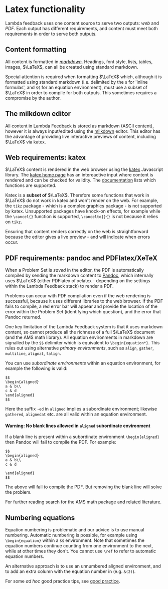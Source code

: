 # Latex functionality

Lambda feedback uses one content source to serve two outputs: _web_ and _PDF_. Each output has different requirements, and content must meet both requirements in order to serve both outputs.

## Content formatting

All content is formatted in [_markdown_](https://www.markdownguide.org/basic-syntax/). Headings, font style, lists, tables, images, $\LaTeX$, can all be created using standard markdown.

Special attention is required when formatting $\LaTeX$ which, although it is formatted using standard markdown (i.e. delimited by the `$` for 'inline formulas', and `$$` for an equation environment), must use a subset of $\LaTeX$ in order to compile for both outputs. This sometimes requires a compromise by the author.

## The milkdown editor

All content in Lambda Feedback is stored as markdown (ASCII content), however it is always input/edited using the [milkdown](https://milkdown.dev/online-demo) editor. This editor has the advantage of providing live interactive previews of content, including $\LaTeX$ via katex.

## Web requirements: katex

$\LaTeX$ content is rendered in the web browser using the [katex](https://www.katex.org/) Javascript library. The [katex home page](https://www.katex.org/) has an intereactive input where content is rendered and can be checked for validity. The [documentation](https://katex.org/docs/supported) lists which functions are supported.

Katex is a **subset of** $\LaTeX$. Therefore some functions that work in $\LaTeX$ do not work in katex and won't render on the web. For example, the `tikz` package - which is a complex graphics package - is not supported by katex. Unsupported packages have knock-on effects, for example while the `\cancel{}` function is supported, `\cancelto{}{}` is not because it relies on `tikz`.

Ensuring that content renders correctly on the web is straightforward because the editor gives a live preview - and will indicate when errors occur.

## PDF requirements: pandoc and PDFlatex/XeTeX

When a Problem Set is _saved_ in the editor, the PDF is automatically compiled by sending the markdown content to [Pandoc](https://pandoc.org/), which internally uses $\LaTeX$ (either PDFlatex of xelatex - depending on the settings within the Lambda Feedback stack) to render a PDF.

Problems can occur with PDF compilation even if the web rendering is successful, because it uses different libraries to the web browser. If the PDF fails to compile, a red error bar will appear and provide the location of the error within the Problem Set (identifying which question), and the error that Pandoc returned.

One key limitation of the Lambda Feedback system is that it uses markdown content, so cannot produce all the richness of a full $\LaTeX$ document (and the AMS math library). All equation environments in markdown are signalled by the `$$` delimiter which is equivalent to `\begin{equation*}`. This rules out using alternative _primary environments_, such as `align`, `gather`, `multiline`, `alignat`, `falign`.

You can use _subordinate environments_ within an equation environment, for example the following is valid:

```
$$
\begin{aligned}
a & b\\
c & d
\end{aligned}
$$
```

Here the suffix `-ed` in `aligned` implies a subordinate environment; likewise `gathered`, `alignedat` etc. are all valid within an equation environment.

#### Warning: No blank lines allowed in `aligned` subordinate environment

If a blank line is present within a subordinate environment `\begin{aligned}` then Pandoc will fail to compile the PDF. For example:

```Faulty code example:
$$
\begin{aligned}
a & b\\
c & d

\end{aligned}
$$
```

The above will fail to compile the PDF. But removing the blank line will solve the problem.

For further reading search for the AMS math package and related literature.

## Numbering equations

Equation numbering is problematic and our advice is to use manual numbering. Automatic numbering is possible, for example using `\begin{equation}` within a `$$` environment. Note that sometimes the equation numbers continue counting from one environment to the next, while at other times they don't. You cannot use `\ref` to refer to automatic equation numbers.

An alternative approach is to use an unnumbered aligned environment, and to add an extra column with the equation number in (e.g. `&(2)`).

For some _ad hoc_ good practice tips, see [good practice](../guides/good-practice.md).
